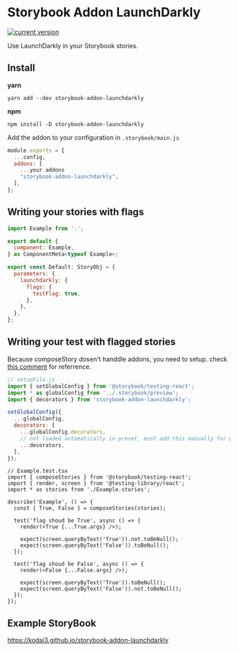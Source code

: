 # Storybook Addon LaunchDarkly

[![current version](https://img.shields.io/npm/v/storybook-addon-launchdarkly.svg)](https://www.npmjs.com/package/storybook-addon-launchdarkly)

Use LaunchDarkly in your Storybook stories.

## Install

**yarn**

```
yarn add --dev storybook-addon-launchdarkly
```

**npm**

```
npm install -D storybook-addon-launchdarkly
```

Add the addon to your configuration in `.storybook/main.js`

```js
module.exports = {
  ...config,
  addons: [
    ...your addons
    "storybook-addon-launchdarkly",
  ],
};
```

## Writing your stories with flags

```jsx
import Example from '.';

export default {
  component: Example,
} as ComponentMeta<typeof Example>;

export const Default: StoryObj = {
  parameters: {
    launchdarkly: {
      flags: {
        testFlag: true,
      },
    },
  },
};
```

## Writing your test with flagged stories

Because composeStory dosen't handdle addons, you need to setup.
check [this comment](https://github.com/storybookjs/testing-react/issues/86#issuecomment-1027919112) for referrence.

```js
// setupFile.js
import { setGlobalConfig } from '@storybook/testing-react';
import * as globalConfig from '../.storybook/preview';
import { decorators } from 'storybook-addon-launchdarkly';

setGlobalConfig({
  ...globalConfig,
  decorators: [
    ...globalConfig.decorators,
    // not loaded automatically in preset, must add this manually for @storybook/testing-react to pick it up
    ...decorators,
  ],
});
```

```tsx
// Example.test.tsx
import { composeStories } from '@storybook/testing-react';
import { render, screen } from '@testing-library/react';
import * as stories from './Example.stories';

describe('Example', () => {
  const { True, False } = composeStories(stories);

  test('flag shoud be True', async () => {
    render(<True {...True.args} />);

    expect(screen.queryByText('True')).not.toBeNull();
    expect(screen.queryByText('False')).toBeNull();
  });

  test('flag shoud be False', async () => {
    render(<False {...False.args} />);

    expect(screen.queryByText('True')).toBeNull();
    expect(screen.queryByText('False')).not.toBeNull();
  });
});
```

## Example StoryBook

https://kodai3.github.io/storybook-addon-launchdarkly
